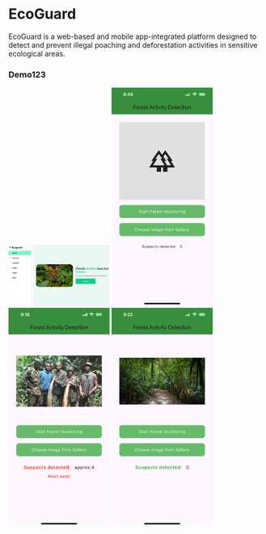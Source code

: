 # EcoGuard

EcoGuard is a web-based and mobile app-integrated platform designed to detect and prevent illegal poaching and deforestation activities in sensitive ecological areas.


### Demo123

<img src="forest.jpeg" alt="first image" width="200"> <img src="ss1.png" alt="second image" width="200"> <img src="ss2.png" alt="third image" width="200"> <img src="ss3.png" alt="third image" width="200">
